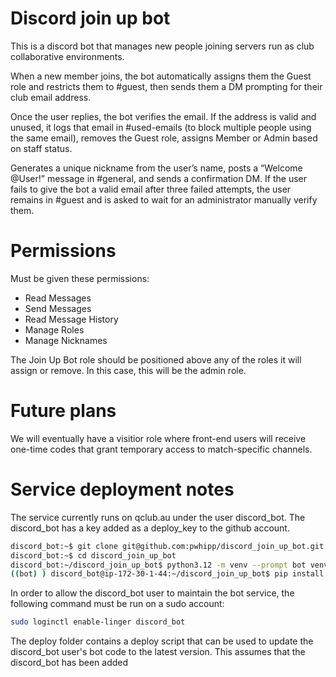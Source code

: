 # Discord join up bot

This is a discord bot that manages new people joining servers run as club collaborative environments.

When a new member joins, the bot automatically assigns them the Guest role and restricts them to #guest, then sends them a DM prompting for their club email address. 

Once the user replies, the bot verifies the email. If the address is valid and unused, it logs that email in #used-emails (to block multiple people using the same email), removes the Guest role, assigns Member or Admin based on staff status. 

Generates a unique nickname from the user’s name, posts a “Welcome @User!” message in #general, and sends a confirmation DM. If the user fails to give the bot a valid email after three failed attempts, the user remains in #guest and is asked to wait for an administrator manually verify them.

# Permissions

Must be given these permissions:
- Read Messages
- Send Messages
- Read Message History
- Manage Roles
- Manage Nicknames

The Join Up Bot role should be positioned above any of the roles it will assign or remove. In this case, this will be the admin role.


# Future plans

We will eventually have a visitior role where front-end users will receive one-time codes that grant temporary access to match-specific channels.

# Service deployment notes

The service currently runs on qclub.au under the user discord_bot. The discord_bot has a key added as a deploy_key to the github account.

```bash
discord_bot:~$ git clone git@github.com:pwhipp/discord_join_up_bot.git discord_join_up_bot
discord_bot:~$ cd discord_join_up_bot
discord_bot:~/discord_join_up_bot$ python3.12 -m venv --prompt bot venv
((bot) ) discord_bot@ip-172-30-1-44:~/discord_join_up_bot$ pip install -r requirements.txt
```

In order to allow the discord_bot user to maintain the bot service, the following command must be run on a sudo account:
```bash
sudo loginctl enable-linger discord_bot
```

The deploy folder contains a deploy script that can be used to update the discord_bot user's bot code to the latest version. This assumes that the discord_bot has been added

